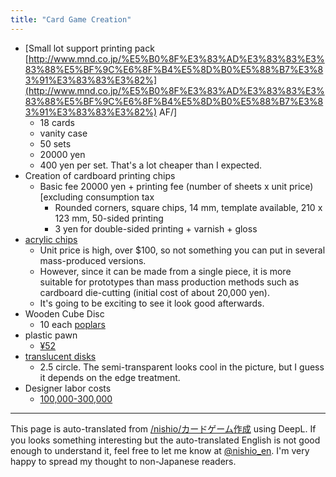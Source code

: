 ```yaml
---
title: "Card Game Creation"
---
```


- [Small lot support printing pack [http://www.mnd.co.jp/%E5%B0%8F%E3%83%AD%E3%83%83%E3%83%88%E5%BF%9C%E6%8F%B4%E5%8D%B0%E5%88%B7%E3%83%91%E3%83%83%E3%82%](http://www.mnd.co.jp/%E5%B0%8F%E3%83%AD%E3%83%83%E3%83%88%E5%BF%9C%E6%8F%B4%E5%8D%B0%E5%88%B7%E3%83%91%E3%83%83%E3%82%) AF/]
    - 18 cards
    - vanity case
    - 50 sets
    - 20000 yen
    - 400 yen per set. That's a lot cheaper than I expected.
- Creation of cardboard printing chips
    - Basic fee 20000 yen + printing fee (number of sheets x unit price) [excluding consumption tax
        - Rounded corners, square chips, 14 mm, template available, 210 x 123 mm, 50-sided printing
        - 3 yen for double-sided printing + varnish + gloss
- [acrylic chips](http://www.inv.co.jp/~popls/ryokin/GOODS/acrylic_koma/acrylic_koma.html)
    - Unit price is high, over $100, so not something you can put in several mass-produced versions.
    - However, since it can be made from a single piece, it is more suitable for prototypes than mass production methods such as cardboard die-cutting (initial cost of about 20,000 yen).
    - It's going to be exciting to see it look good afterwards.
- Wooden Cube Disc
    - 10 each [poplars](https://tachikita.jimdo.com/%E3%83%9C%E3%83%BC%E3%83%89%E3%82%B2%E3%83%BC%E3%83%A0%E7%94%A8%E6%9C%A8%E8%A3%BD%E9%A7%92/)
- plastic pawn
    - [¥52](http://shop.yellowsubmarine.co.jp/products/detail.php?product_id=20662)
- [translucent disks](https://www.amazon.co.jp/dp/B01N6H330K/)
    - 2.5 circle. The semi-transparent looks cool in the picture, but I guess it depends on the edge treatment.
- Designer labor costs
    - [100,000-300,000](http://www.lancers.jp/work/detail/389746)

---
This page is auto-translated from [/nishio/カードゲーム作成](https://scrapbox.io/nishio/カードゲーム作成) using DeepL. If you looks something interesting but the auto-translated English is not good enough to understand it, feel free to let me know at [@nishio_en](https://twitter.com/nishio_en). I'm very happy to spread my thought to non-Japanese readers.
